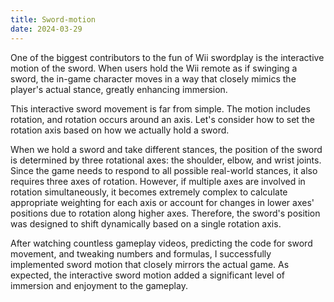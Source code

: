 ```yaml
---
title: Sword-motion
date: 2024-03-29
---
```


One of the biggest contributors to the fun of Wii swordplay is the interactive motion of the sword. When users hold the Wii remote as if swinging a sword, the in-game character moves in a way that closely mimics the player's actual stance, greatly enhancing immersion.
<!--more-->
This interactive sword movement is far from simple. The motion includes rotation, and rotation occurs around an axis. Let's consider how to set the rotation axis based on how we actually hold a sword.

When we hold a sword and take different stances, the position of the sword is determined by three rotational axes: the shoulder, elbow, and wrist joints. Since the game needs to respond to all possible real-world stances, it also requires three axes of rotation. However, if multiple axes are involved in rotation simultaneously, it becomes extremely complex to calculate appropriate weighting for each axis or account for changes in lower axes' positions due to rotation along higher axes. Therefore, the sword's position was designed to shift dynamically based on a single rotation axis.

After watching countless gameplay videos, predicting the code for sword movement, and tweaking numbers and formulas, I successfully implemented sword motion that closely mirrors the actual game. As expected, the interactive sword motion added a significant level of immersion and enjoyment to the gameplay.
